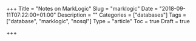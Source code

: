 +++
Title = "Notes on MarkLogic"
Slug = "marklogic"
Date = "2018-09-11T07:22:00+01:00"
Description = ""
Categories = ["databases"]
Tags = ["database", "marklogic", "nosql"]
Type = "article"
Toc = true
Draft = true 

+++
